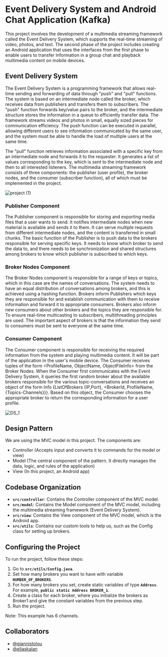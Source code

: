 # ****Event Delivery System and Android Chat Application (Kafka)****

This project involves the development of a multimedia streaming framework called the Event Delivery System, which supports the real-time streaming of video, photos, and text. The second phase of the project includes creating an Android application that uses the interfaces from the first phase to enable users to transfer information in a group chat and playback multimedia content on mobile devices.

## **Event Delivery System**

The Event Delivery System is a programming framework that allows real-time sending and forwarding of data through "push" and "pull" functions. The system is based on an intermediate node called the broker, which receives data from publishers and transfers them to subscribers. The "push" function forwards key/value pairs to the broker, and the intermediate structure stores the information in a queue to efficiently transfer data. The framework streams videos and photos in small, equally sized pieces for communication efficiency. The push function can be executed in parallel, allowing different users to see information communicated by the same user, and the system must be able to handle the load of multiple users at the same time.

The "pull" function retrieves information associated with a specific key from an intermediate node and forwards it to the requester. It generates a list of values corresponding to the key, which is sent to the intermediate node and then to all interested listeners. The multimedia streaming framework consists of three components: the publisher (user profile), the broker nodes, and the consumer (subscriber function), all of which must be implemented in the project.

![project (1)](https://github.com/eliaskalan/distributed-systems/assets/57637832/106c8956-815a-448c-9ed0-aaa642043ee3)


### **Publisher Component**

The Publisher component is responsible for storing and exporting media files that a user wants to send. It notifies intermediate nodes when new material is available and sends it to them. It can serve multiple requests from different intermediate nodes, and the content is transferred in small chunks. The basic function of the Publisher is to push data to the brokers responsible for serving specific keys. It needs to know which broker to send the data to, and there needs to be synchronization and shared structures among brokers to know which publisher is subscribed to which keys.

### **Broker Nodes Component**

The Broker Nodes component is responsible for a range of keys or topics, which in this case are the names of conversations. The system needs to have an equal distribution of conversations among brokers, and this is achieved using a hashing function. Brokers inform Publishers which keys they are responsible for and establish communication with them to receive information and forward it to appropriate consumers. Brokers also inform new consumers about other brokers and the topics they are responsible for. To ensure real-time multicasting to subscribers, multithreading principles are used. The important aspect of brokers is that the information they send to consumers must be sent to everyone at the same time.

### **Consumer Component**

The Consumer component is responsible for receiving the required information from the system and playing multimedia content. It will be part of the application in the user's mobile device. The Consumer receives tuples of the form <ProfileName, ObjectName, ObjectFileInfo> from the Broker Nodes. When the Consumer first communicates with the Event Delivery System, it queries the first random broker about the available brokers responsible for the various topic-conversations and receives an object of the form Info {ListOfBrokers {IP,Port}, <BrokerId, ProfileName, {Topics-Channels}}}. Based on this object, the Consumer chooses the appropriate broker to return the corresponding information for a user profile.

![DS_1](https://github.com/eliaskalan/distributed-systems/assets/57637832/d4afc779-9f1c-4ea2-b036-468f3ed0aac6)


## **Design Pattern**

We are using the MVC model in this project. The components are:

- Controller (Accepts input and converts it to commands for the model or view)
- Model (The central component of the pattern. It directly manages the data, logic, and rules of the application)
- View (In this project, an Android app)

## **Codebase Organization**

- **`src/controller`**: Contains the Controller component of the MVC model.
- **`src/model`**: Contains the Model component of the MVC model, including the multimedia streaming framework (Event Delivery System).
- **`src/view`**: Contains the View component of the MVC model, which is the Android app.
- **`src/utils`**: Contains our custom tools to help us, such as the Config class for setting up brokers.

## **Configuring the Project**

To run the project, follow these steps:

1. Go to **`src/utils/Config.java`**.
2. Set how many brokers you want to have with variable **`NUMBER_OF_BROKERS`**.
3. For how many brokers you set, create static variables of type **`Address`**. For example, **`public static Address BROKER_1`**.
4. Create a class for each broker, where you initialize the brokers as Broker1 and give the constant variables from the previous step.
5. Run the project.

Note: This example has 6 channels.

## **Collaborators**

- [@giannistolou](https://github.com/giannistolou)
- [@eliaskalan](https://github.com/eliaskalan)
